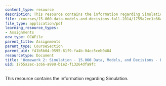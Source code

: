 ```yaml
---
content_type: resource
description: This resource contains the information regarding Simulation.
file: /courses/15-060-data-models-and-decisions-fall-2014/1755a2ec1c66a998b1e2f13264dfa9fc_MIT15_060F14_HW2_Work.pdf
file_type: application/pdf
learning_resource_types:
- Assignments
ocw_type: OCWFile
parent_title: Assignments
parent_type: CourseSection
parent_uid: f41b5b04-9595-61f9-fa4b-04cc5ceb0484
resourcetype: Document
title: 'Homework 2: Simulation - 15.060 Data, Models, and Decisions - Fall 2014'
uid: 1755a2ec-1c66-a998-b1e2-f13264dfa9fc
---
```

This resource contains the information regarding Simulation.

